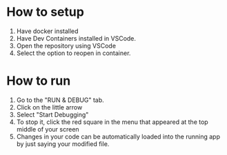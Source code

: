 # How to setup

1. Have docker installed
2. Have Dev Containers installed in VSCode.
3. Open the repository using VSCode
4. Select the option to reopen in container.

# How to run
1. Go to the "RUN & DEBUG" tab.
3. Click on the little arrow
4. Select "Start Debugging"
7. To stop it, click the red square in the menu that appeared at the top middle of your screen
8. Changes in your code can be automatically loaded into the running app by just saying your modified file.